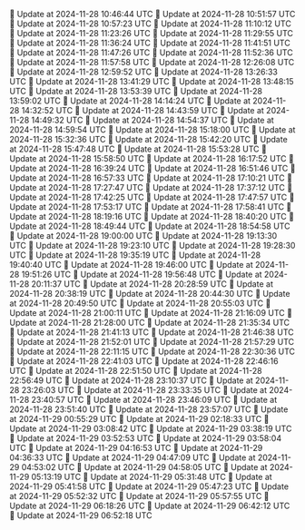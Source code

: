 🔄 Update at 2024-11-28 10:46:44 UTC
🔄 Update at 2024-11-28 10:51:57 UTC
🔄 Update at 2024-11-28 10:57:23 UTC
🔄 Update at 2024-11-28 11:10:12 UTC
🔄 Update at 2024-11-28 11:23:26 UTC
🔄 Update at 2024-11-28 11:29:55 UTC
🔄 Update at 2024-11-28 11:36:24 UTC
🔄 Update at 2024-11-28 11:41:51 UTC
🔄 Update at 2024-11-28 11:47:26 UTC
🔄 Update at 2024-11-28 11:52:36 UTC
🔄 Update at 2024-11-28 11:57:58 UTC
🔄 Update at 2024-11-28 12:26:08 UTC
🔄 Update at 2024-11-28 12:59:52 UTC
🔄 Update at 2024-11-28 13:26:33 UTC
🔄 Update at 2024-11-28 13:41:29 UTC
🔄 Update at 2024-11-28 13:48:15 UTC
🔄 Update at 2024-11-28 13:53:39 UTC
🔄 Update at 2024-11-28 13:59:02 UTC
🔄 Update at 2024-11-28 14:14:24 UTC
🔄 Update at 2024-11-28 14:32:52 UTC
🔄 Update at 2024-11-28 14:43:59 UTC
🔄 Update at 2024-11-28 14:49:32 UTC
🔄 Update at 2024-11-28 14:54:37 UTC
🔄 Update at 2024-11-28 14:59:54 UTC
🔄 Update at 2024-11-28 15:18:00 UTC
🔄 Update at 2024-11-28 15:32:36 UTC
🔄 Update at 2024-11-28 15:42:20 UTC
🔄 Update at 2024-11-28 15:47:48 UTC
🔄 Update at 2024-11-28 15:53:28 UTC
🔄 Update at 2024-11-28 15:58:50 UTC
🔄 Update at 2024-11-28 16:17:52 UTC
🔄 Update at 2024-11-28 16:39:24 UTC
🔄 Update at 2024-11-28 16:51:46 UTC
🔄 Update at 2024-11-28 16:57:33 UTC
🔄 Update at 2024-11-28 17:10:21 UTC
🔄 Update at 2024-11-28 17:27:47 UTC
🔄 Update at 2024-11-28 17:37:12 UTC
🔄 Update at 2024-11-28 17:42:25 UTC
🔄 Update at 2024-11-28 17:47:57 UTC
🔄 Update at 2024-11-28 17:53:17 UTC
🔄 Update at 2024-11-28 17:58:41 UTC
🔄 Update at 2024-11-28 18:19:16 UTC
🔄 Update at 2024-11-28 18:40:20 UTC
🔄 Update at 2024-11-28 18:49:44 UTC
🔄 Update at 2024-11-28 18:54:58 UTC
🔄 Update at 2024-11-28 19:00:00 UTC
🔄 Update at 2024-11-28 19:13:30 UTC
🔄 Update at 2024-11-28 19:23:10 UTC
🔄 Update at 2024-11-28 19:28:30 UTC
🔄 Update at 2024-11-28 19:35:19 UTC
🔄 Update at 2024-11-28 19:40:40 UTC
🔄 Update at 2024-11-28 19:46:00 UTC
🔄 Update at 2024-11-28 19:51:26 UTC
🔄 Update at 2024-11-28 19:56:48 UTC
🔄 Update at 2024-11-28 20:11:37 UTC
🔄 Update at 2024-11-28 20:28:59 UTC
🔄 Update at 2024-11-28 20:38:19 UTC
🔄 Update at 2024-11-28 20:44:30 UTC
🔄 Update at 2024-11-28 20:49:50 UTC
🔄 Update at 2024-11-28 20:55:03 UTC
🔄 Update at 2024-11-28 21:00:11 UTC
🔄 Update at 2024-11-28 21:16:09 UTC
🔄 Update at 2024-11-28 21:28:00 UTC
🔄 Update at 2024-11-28 21:35:34 UTC
🔄 Update at 2024-11-28 21:41:13 UTC
🔄 Update at 2024-11-28 21:46:38 UTC
🔄 Update at 2024-11-28 21:52:01 UTC
🔄 Update at 2024-11-28 21:57:29 UTC
🔄 Update at 2024-11-28 22:11:15 UTC
🔄 Update at 2024-11-28 22:30:36 UTC
🔄 Update at 2024-11-28 22:41:03 UTC
🔄 Update at 2024-11-28 22:46:16 UTC
🔄 Update at 2024-11-28 22:51:50 UTC
🔄 Update at 2024-11-28 22:56:49 UTC
🔄 Update at 2024-11-28 23:10:37 UTC
🔄 Update at 2024-11-28 23:26:03 UTC
🔄 Update at 2024-11-28 23:33:35 UTC
🔄 Update at 2024-11-28 23:40:57 UTC
🔄 Update at 2024-11-28 23:46:09 UTC
🔄 Update at 2024-11-28 23:51:40 UTC
🔄 Update at 2024-11-28 23:57:07 UTC
🔄 Update at 2024-11-29 00:55:29 UTC
🔄 Update at 2024-11-29 02:18:33 UTC
🔄 Update at 2024-11-29 03:08:42 UTC
🔄 Update at 2024-11-29 03:38:19 UTC
🔄 Update at 2024-11-29 03:52:53 UTC
🔄 Update at 2024-11-29 03:58:04 UTC
🔄 Update at 2024-11-29 04:16:53 UTC
🔄 Update at 2024-11-29 04:36:33 UTC
🔄 Update at 2024-11-29 04:47:09 UTC
🔄 Update at 2024-11-29 04:53:02 UTC
🔄 Update at 2024-11-29 04:58:05 UTC
🔄 Update at 2024-11-29 05:13:19 UTC
🔄 Update at 2024-11-29 05:31:48 UTC
🔄 Update at 2024-11-29 05:41:58 UTC
🔄 Update at 2024-11-29 05:47:23 UTC
🔄 Update at 2024-11-29 05:52:32 UTC
🔄 Update at 2024-11-29 05:57:55 UTC
🔄 Update at 2024-11-29 06:18:26 UTC
🔄 Update at 2024-11-29 06:42:12 UTC
🔄 Update at 2024-11-29 06:52:18 UTC
